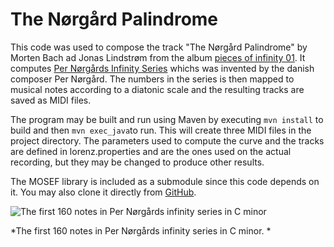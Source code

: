 # The Nørgård Palindrome

This code was used to compose the track "The Nørgård Palindrome" by Morten Bach ad Jonas Lindstrøm from the album [pieces of infinity 01](https://promo.theorchard.com/0VNkK7jSZSr7CQNGq4Ny?fbclid=IwAR396l5asHEt6SK-2kbKJ5-bzyQGoTGuIGytP26PBcd9UwPyqJs48Lf92Zg). It computes [Per Nørgårds Infinity Series](https://oeis.org/A004718) whichs was invented by the danish composer Per Nørgård. The numbers in the series is then mapped to musical notes according to a diatonic scale and the resulting tracks are saved as MIDI files.

The program may be built and run using Maven by executing `mvn install` to build and then `mvn exec_java`to run. This will create three MIDI files in the project directory. The parameters used to compute the curve and the tracks are defined in lorenz.properties and are the ones used on the actual recording, but they may be changed to produce other results.

The MOSEF library is included as a submodule since this code depends on it. You may also clone it directly from [GitHub](https://github.com/jonas-lj/MOSEF).

![The first 160 notes in Per Nørgårds infinity series in C minor](https://raw.githubusercontent.com/jonas-lj/PerNoergaard/main/noergaard2.png)

*The first 160 notes in Per Nørgårds infinity series in C minor. *
